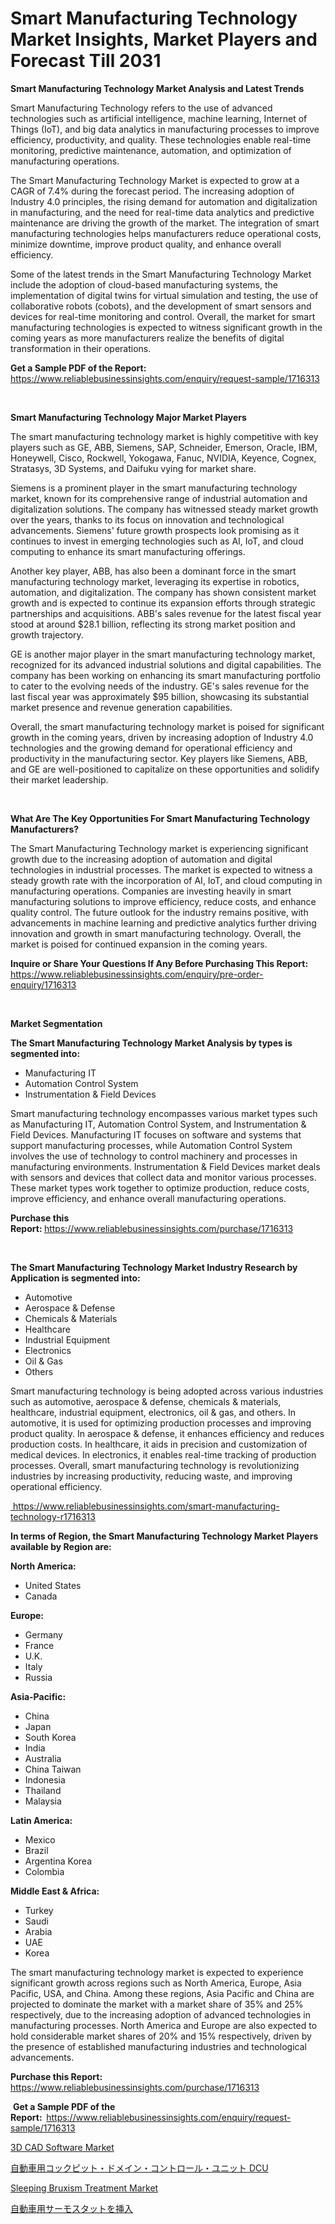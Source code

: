 <p><h1>Smart Manufacturing Technology Market Insights, Market Players and Forecast Till 2031</h1></p><p><strong>Smart Manufacturing Technology Market Analysis and Latest Trends</strong></p>
<p><p>Smart Manufacturing Technology refers to the use of advanced technologies such as artificial intelligence, machine learning, Internet of Things (IoT), and big data analytics in manufacturing processes to improve efficiency, productivity, and quality. These technologies enable real-time monitoring, predictive maintenance, automation, and optimization of manufacturing operations.</p><p>The Smart Manufacturing Technology Market is expected to grow at a CAGR of 7.4% during the forecast period. The increasing adoption of Industry 4.0 principles, the rising demand for automation and digitalization in manufacturing, and the need for real-time data analytics and predictive maintenance are driving the growth of the market. The integration of smart manufacturing technologies helps manufacturers reduce operational costs, minimize downtime, improve product quality, and enhance overall efficiency.</p><p>Some of the latest trends in the Smart Manufacturing Technology Market include the adoption of cloud-based manufacturing systems, the implementation of digital twins for virtual simulation and testing, the use of collaborative robots (cobots), and the development of smart sensors and devices for real-time monitoring and control. Overall, the market for smart manufacturing technologies is expected to witness significant growth in the coming years as more manufacturers realize the benefits of digital transformation in their operations.</p></p>
<p><strong>Get a Sample PDF of the Report:&nbsp;</strong> <a href="https://www.reliablebusinessinsights.com/enquiry/request-sample/1716313">https://www.reliablebusinessinsights.com/enquiry/request-sample/1716313</a></p>
<p>&nbsp;</p>
<p><strong>Smart Manufacturing Technology Major Market Players</strong></p>
<p><p>The smart manufacturing technology market is highly competitive with key players such as GE, ABB, Siemens, SAP, Schneider, Emerson, Oracle, IBM, Honeywell, Cisco, Rockwell, Yokogawa, Fanuc, NVIDIA, Keyence, Cognex, Stratasys, 3D Systems, and Daifuku vying for market share. </p><p>Siemens is a prominent player in the smart manufacturing technology market, known for its comprehensive range of industrial automation and digitalization solutions. The company has witnessed steady market growth over the years, thanks to its focus on innovation and technological advancements. Siemens' future growth prospects look promising as it continues to invest in emerging technologies such as AI, IoT, and cloud computing to enhance its smart manufacturing offerings.</p><p>Another key player, ABB, has also been a dominant force in the smart manufacturing technology market, leveraging its expertise in robotics, automation, and digitalization. The company has shown consistent market growth and is expected to continue its expansion efforts through strategic partnerships and acquisitions. ABB's sales revenue for the latest fiscal year stood at around $28.1 billion, reflecting its strong market position and growth trajectory.</p><p>GE is another major player in the smart manufacturing technology market, recognized for its advanced industrial solutions and digital capabilities. The company has been working on enhancing its smart manufacturing portfolio to cater to the evolving needs of the industry. GE's sales revenue for the last fiscal year was approximately $95 billion, showcasing its substantial market presence and revenue generation capabilities.</p><p>Overall, the smart manufacturing technology market is poised for significant growth in the coming years, driven by increasing adoption of Industry 4.0 technologies and the growing demand for operational efficiency and productivity in the manufacturing sector. Key players like Siemens, ABB, and GE are well-positioned to capitalize on these opportunities and solidify their market leadership.</p></p>
<p>&nbsp;</p>
<p><strong>What Are The Key Opportunities For Smart Manufacturing Technology Manufacturers?</strong></p>
<p><p>The Smart Manufacturing Technology market is experiencing significant growth due to the increasing adoption of automation and digital technologies in industrial processes. The market is expected to witness a steady growth rate with the incorporation of AI, IoT, and cloud computing in manufacturing operations. Companies are investing heavily in smart manufacturing solutions to improve efficiency, reduce costs, and enhance quality control. The future outlook for the industry remains positive, with advancements in machine learning and predictive analytics further driving innovation and growth in smart manufacturing technology. Overall, the market is poised for continued expansion in the coming years.</p></p>
<p><strong>Inquire or Share Your Questions If Any Before Purchasing This Report:</strong> <a href="https://www.reliablebusinessinsights.com/enquiry/pre-order-enquiry/1716313">https://www.reliablebusinessinsights.com/enquiry/pre-order-enquiry/1716313</a></p>
<p>&nbsp;</p>
<p><strong>Market Segmentation</strong></p>
<p><strong>The Smart Manufacturing Technology Market Analysis by types is segmented into:</strong></p>
<p><ul><li>Manufacturing IT</li><li>Automation Control System</li><li>Instrumentation & Field Devices</li></ul></p>
<p><p>Smart manufacturing technology encompasses various market types such as Manufacturing IT, Automation Control System, and Instrumentation & Field Devices. Manufacturing IT focuses on software and systems that support manufacturing processes, while Automation Control System involves the use of technology to control machinery and processes in manufacturing environments. Instrumentation & Field Devices market deals with sensors and devices that collect data and monitor various processes. These market types work together to optimize production, reduce costs, improve efficiency, and enhance overall manufacturing operations.</p></p>
<p><strong>Purchase this Report:&nbsp;</strong><a href="https://www.reliablebusinessinsights.com/purchase/1716313">https://www.reliablebusinessinsights.com/purchase/1716313</a></p>
<p>&nbsp;</p>
<p><strong>The Smart Manufacturing Technology Market Industry Research by Application is segmented into:</strong></p>
<p><ul><li>Automotive</li><li>Aerospace & Defense</li><li>Chemicals & Materials</li><li>Healthcare</li><li>Industrial Equipment</li><li>Electronics</li><li>Oil & Gas</li><li>Others</li></ul></p>
<p><p>Smart manufacturing technology is being adopted across various industries such as automotive, aerospace & defense, chemicals & materials, healthcare, industrial equipment, electronics, oil & gas, and others. In automotive, it is used for optimizing production processes and improving product quality. In aerospace & defense, it enhances efficiency and reduces production costs. In healthcare, it aids in precision and customization of medical devices. In electronics, it enables real-time tracking of production processes. Overall, smart manufacturing technology is revolutionizing industries by increasing productivity, reducing waste, and improving operational efficiency.</p></p>
<p><a href="https://www.reliablebusinessinsights.com/smart-manufacturing-technology-r1716313">&nbsp;https://www.reliablebusinessinsights.com/smart-manufacturing-technology-r1716313</a></p>
<p><strong>In terms of Region, the Smart Manufacturing Technology Market Players available by Region are:</strong></p>
<p>
    <p> <strong> North America: </strong>
        <ul>
            <li>United States</li>
            <li>Canada</li>
        </ul>
        </p> 
    <p> <strong> Europe: </strong>
        <ul>
            <li>Germany</li>
            <li>France</li>
            <li>U.K.</li>
            <li>Italy</li>
            <li>Russia</li>
        </ul>
        </p> 
    <p> <strong> Asia-Pacific: </strong>
        <ul>
            <li>China</li>
            <li>Japan</li>
            <li>South Korea</li>
            <li>India</li>
            <li>Australia</li>
            <li>China Taiwan</li>
            <li>Indonesia</li>
            <li>Thailand</li>
            <li>Malaysia</li>
        </ul>
        </p> 
    <p> <strong> Latin America: </strong>
        <ul>
            <li>Mexico</li>
            <li>Brazil</li>
            <li>Argentina Korea</li>
            <li>Colombia</li>
        </ul>
        </p> 
    <p> <strong> Middle East & Africa: </strong>
        <ul>
            <li>Turkey</li>
            <li>Saudi</li>
            <li>Arabia</li>
            <li>UAE</li>
            <li>Korea</li>
        </ul>
    </p>
    </p>
<p><p>The smart manufacturing technology market is expected to experience significant growth across regions such as North America, Europe, Asia Pacific, USA, and China. Among these regions, Asia Pacific and China are projected to dominate the market with a market share of 35% and 25% respectively, due to the increasing adoption of advanced technologies in manufacturing processes. North America and Europe are also expected to hold considerable market shares of 20% and 15% respectively, driven by the presence of established manufacturing industries and technological advancements.</p></p>
<p><strong>Purchase this Report: </strong><a href="https://www.reliablebusinessinsights.com/purchase/1716313">https://www.reliablebusinessinsights.com/purchase/1716313</a></p>
<p>&nbsp;<strong>Get a Sample PDF of the Report:&nbsp;&nbsp;</strong><a href="https://www.reliablebusinessinsights.com/enquiry/request-sample/1716313">https://www.reliablebusinessinsights.com/enquiry/request-sample/1716313</a></p>
<p><strong></strong></p>
<p><p><a href="https://github.com/eeenafisainka/Market-Research-Report-List-1/blob/main/3d-cad-software-market.md">3D CAD Software Market</a></p><p><a href="https://github.com/MacyOrn/Market-Research-Report-List-1/blob/main/5762575179891.md">自動車用コックピット・ドメイン・コントロール・ユニット DCU</a></p><p><a href="https://github.com/liliskanaya73/Market-Research-Report-List-1/blob/main/sleeping-bruxism-treatment-market.md">Sleeping Bruxism Treatment Market</a></p><p><a href="https://github.com/charm854/Market-Research-Report-List-2/blob/main/8965855179890.md">自動車用サーモスタットを挿入</a></p></p>